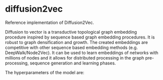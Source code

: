 # diffusion2vec
Reference implementation of Diffusion2Vec.

Diffusion to vector is a transductive topological graph embedding procedure inspired by sequence based graph embedding procedures. It is robust to graph densification and growth. The created embeddings are competitive with other sequence based embedding methods (e.g. DeepWalk/Node2Vec). It can be used to learn embeddings of networks with millions of nodes and it allows for distributed processing in the graph pre-processing, sequence generation and learning phases.

The hyperparameters of the model are:



